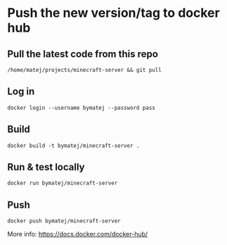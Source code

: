 # Push the new version/tag to docker hub

## Pull the latest code from this repo
```
/home/matej/projects/minecraft-server && git pull
```

## Log in
```
docker login --username bymatej --password pass
```

## Build
```
docker build -t bymatej/minecraft-server .
```

## Run & test locally
```
docker run bymatej/minecraft-server
```

## Push
```
docker push bymatej/minecraft-server
```

More info: https://docs.docker.com/docker-hub/ 
